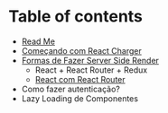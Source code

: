 # Table of contents

* [Read Me](README.md)
* [Começando com React Charger](comecando-com-react-charger.md)
* [Formas de Fazer Server Side Render](untitled/README.md)
  * React + React Router + Redux
  * [React com React Router](untitled/react-com-react-router.md)
* Como fazer autenticação?
* Lazy Loading de Componentes

